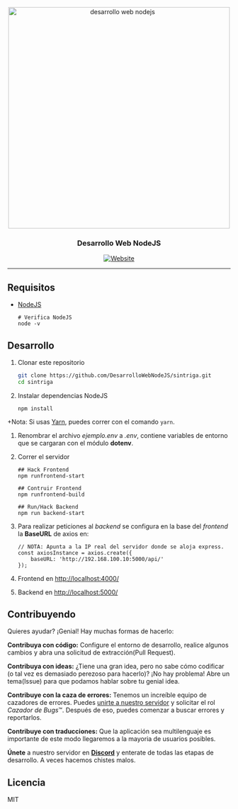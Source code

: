 <p align="center">
  <a href="https://desarrollowebnodejs.github.io/">
    <img alt="desarrollo web nodejs" src="https://img9.uploadhouse.com/fileuploads/26959/2695971975bcaa663cd5794358e8f1643840cca6.jpeg" width="500">
  </a>
</p>

<p align="center">
	<h3 align="center">Desarrollo Web NodeJS</h3>
</p>

<p align="center">
  <a href="https://desarrollowebnodejs.github.io"><img alt="Website" src="https://img.shields.io/website-up-down-green-red/http/shields.io.svg"></a>
</p>


---


## Requisitos

- [NodeJS](https://nodejs.org/es/) 

	```
	# Verifica NodeJS
	node -v
	```

## Desarrollo

1.  Clonar este repositorio

	```bash
	git clone https://github.com/DesarrolloWebNodeJS/sintriga.git
	cd sintriga
	```

1.  Instalar dependencias NodeJS

	```
	npm install
	```
+Nota: Si usas [Yarn](https://yarnpkg.com/), puedes correr con el comando `yarn`.

1. Renombrar el archivo *ejemplo.env* a *.env*, contiene variables de entorno que se cargaran con el módulo **dotenv**.

1. Correr el servidor

	```
	## Hack Frontend
	npm runfrontend-start

	## Contruir Frontend
	npm runfrontend-build

	## Run/Hack Backend
	npm run backend-start

	```

1. Para realizar peticiones al *backend* se configura en la base del *frontend* la **BaseURL** de axios en:
	```
	// NOTA: Apunta a la IP real del servidor donde se aloja express.
	const axiosInstance = axios.create({
		baseURL: 'http://192.168.100.10:5000/api/'
	});
	```
1. Frontend en [http://localhost:4000/](http://localhost:4000/)
1. Backend en [http://localhost:5000/](http://localhost:5000/)

## Contribuyendo 
Quieres ayudar? ¡Genial! Hay muchas formas de hacerlo:

**Contribuya con código:** Configure el entorno de desarrollo, realice algunos cambios y abra una solicitud de extracción(Pull Request). 

**Contribuya con ideas:** ¿Tiene una gran idea, pero no sabe cómo codificar (o tal vez es demasiado perezoso para hacerlo)? ¡No hay problema! Abre un tema(Issue) para que podamos hablar sobre tu genial idea.

**Contribuye con la caza de errores:** Tenemos un increíble equipo de cazadores de errores. Puedes [unirte a nuestro servidor](https://discord.gg/YmgErgv) y solicitar el rol *Cazador de Bugs*™. Después de eso, puedes comenzar a buscar errores y reportarlos.

**Contribuye con traducciones:** Que la aplicación sea multilenguaje es importante de este modo llegaremos a la mayoria de usuarios posibles.

**Únete** a nuestro servidor en **[Discord](https://discord.gg/YmgErgv)** y enterate de todas las etapas de desarrollo. A veces hacemos chistes malos.

## Licencia

MIT
